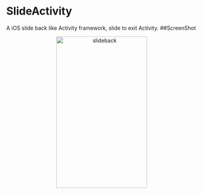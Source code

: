 SlideActivity
=============

A iOS slide back like Activity framework, slide to exit Activity.
##ScreenShot
<p align="center">
  <img src="https://raw.github.com/chenjishi/SlideActivity/master/demo.gif" 
  alt="slideback" height="400" width="240"/>
</p>
